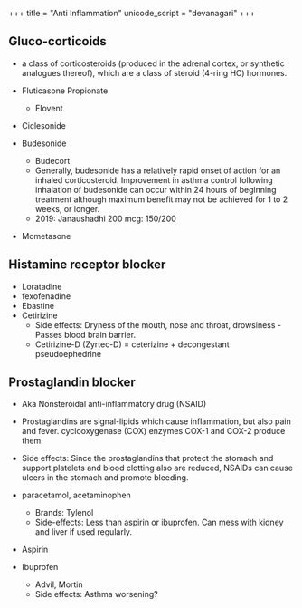 +++
title = "Anti Inflammation"
unicode_script = "devanagari"
+++

## Gluco-corticoids
- a class of corticosteroids (produced in the adrenal cortex, or synthetic analogues thereof), which are a class of steroid (4-ring HC) hormones.

- Fluticasone Propionate
  - Flovent
- Ciclesonide
- Budesonide
  - Budecort
  - Generally, budesonide has a relatively rapid onset of action for an inhaled corticosteroid. Improvement in asthma control following inhalation of budesonide can occur within 24 hours of beginning treatment although maximum benefit may not be achieved for 1 to 2 weeks, or longer.
  - 2019: Janaushadhi 200 mcg: 150/200
- Mometasone

## Histamine receptor blocker
- Loratadine
- fexofenadine
- Ebastine
- Cetirizine
  - Side effects: Dryness of the mouth, nose and throat, drowsiness - Passes blood brain barrier.
  - Cetirizine-D (Zyrtec-D) = ceterizine +  decongestant pseudoephedrine

## Prostaglandin blocker
- Aka Nonsteroidal anti-inflammatory drug (NSAID)
- Prostaglandins are signal-lipids which cause inflammation, but also pain and fever. cyclooxygenase (COX) enzymes COX-1 and COX-2 produce them.
- Side effects: Since the prostaglandins that protect the stomach and support platelets and blood clotting also are reduced, NSAIDs can cause ulcers in the stomach and promote bleeding.


- paracetamol, acetaminophen
  - Brands: Tylenol
  - Side-effects: Less than aspirin or ibuprofen. Can mess with kidney and liver if used regularly.
- Aspirin
- Ibuprofen
  - Advil, Mortin
  - Side effects: Asthma worsening?